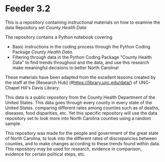 # Feeder 3.2
This is a repository containing instructional materials on how to examine the data Repository set *County Health Data*

The repository contains a Python notebook covering 
- Basic instructions in the coding process through the Python Coding Package *County Health Data*. 
- Filtering through data in the Python Coding Package "County Health Data" to find trends throughout and the data, and use this research make meaningful decisions to better North Carolina! 

These materials have been adapted from the excellent lessons created by the staff at the [Research Hub] (#https://library.unc.edu/data/) of UNC-Chapel Hill's Davis Library. 

This data is a public repository from the County Health Department of the United States. This data goes through every county in every state of the United States. comparing different rates among counties such as of deaths, diseases, food disparities, etc. 
Yet this specific repository will use the data repository set to look more into North Carolina counties using a random sample. 

This repository was made for the people and government of the great state of North Carolina, to look into the different rates of discrepancies between counties, and to make changes according to these trends found within data. This repository may be used for research, evidence in comparison, evidence for certain political steps, etc.
